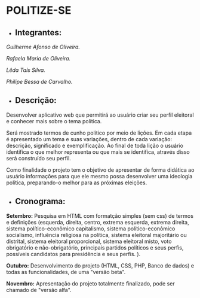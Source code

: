 ﻿# POLITIZE-SE

* ## **Integrantes:**

_Guilherme Afonso de Oliveira._

_Rafaela Maria de Oliveira._

_Lêda Taís Silva._

_Philipe Bessa de Carvalho._

* ## **Descrição**:

Desenvolver aplicativo web que permitirá ao usuário criar seu perfil eleitoral e conhecer mais sobre o tema política. 

Será mostrado termos de cunho político por meio de lições. Em cada etapa é apresentado um tema e suas variações, dentro de cada variação: descrição, significado e exemplificação. Ao final de toda lição o usuário identifica o que melhor representa ou que mais se identifica, através disso será construído seu perfil. 

Como finalidade o projeto tem o objetivo de apresentar de forma didática ao usuário informações para que ele mesmo possa desenvolver uma ideologia política, preparando-o melhor para as próximas eleições.

* ## **Cronograma**: 

**Setembro:** Pesquisa em HTML com formatção simples (sem css) de termos e definições (esquerda, direita, centro, extrema esquerda, extrema direita, sistema político-econômico capitalismo, sistema político-econômico socialismo, influência religiosa na política, sistema eleitoral majoritário ou distrital, sistema eleitoral proporcional, sistema eleitoral misto, voto obrigatório e não-obrigatório, principais partidos políticos e seus perfis, possíveis candidatos para presidência e seus perfis.
).

**Outubro:** Desenvolvimento do projeto (HTML, CSS, PHP, Banco de dados) e todas as funcionalidades, de uma "versão beta".

**Novembro:** Apresentação do projeto totalmente finalizado, pode ser chamado de "versão alfa".

